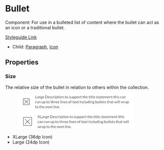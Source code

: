 # Bullet

Component: For use in a bulleted list of content where the bullet can act as an icon or a traditional bullet.

[Styleguide Link](https://zpl.io/ble6GvX)

* Child: [Paragraph](paragraph.md), [Icon](../overview/icon.md)

## Properties

### Size

The relative size of the bullet in relation to others within the collection.

<figure><img src="../../.gitbook/assets/Size (1).png" alt=""><figcaption></figcaption></figure>

* XLarge (36dp Icon)
* Large (24dp Icon)

